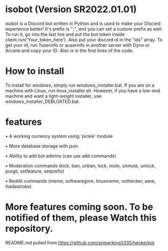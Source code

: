 # isobot (Version SR2022.01.01)
isobot is a Discord bot written in Python and is used to make your Discord experience better!
It's prefix is ";", and you can set a custom prefix as well.
To run it, go into the last line and put the bot
token inside client.run('Your_token_here').
Also put your discord id in the "ids" array. To get your id, run ?userinfo or auserinfo in another server with Dyno or Arcane and copy your ID.
Also is in the first lines of the code.

# How to install
To install for windows, simply run windows_installer.bat.
If you are on a machine with Linux, run linux_installer.sh.
However, if you have a low-end machine and want a light-weight installer, use windows_installer_DEBLOATED.bat.

# features
• A working currency system using 'pickle' module

• More database storage with json

• Ability to add bot admins (can use add commands)

• Moderation commands (kick, ban, unban, lock, mute, unmute, unlock, purge, setfeature, setprefix)

• Reddit commands (meme, softwaregore, linuxmeme, nothecker, aww, ihadastroke)

# More features coming soon. To be notified of them, please Watch this repository.
README.md pulled from https://github.com/sniperking3335/heckerbot
